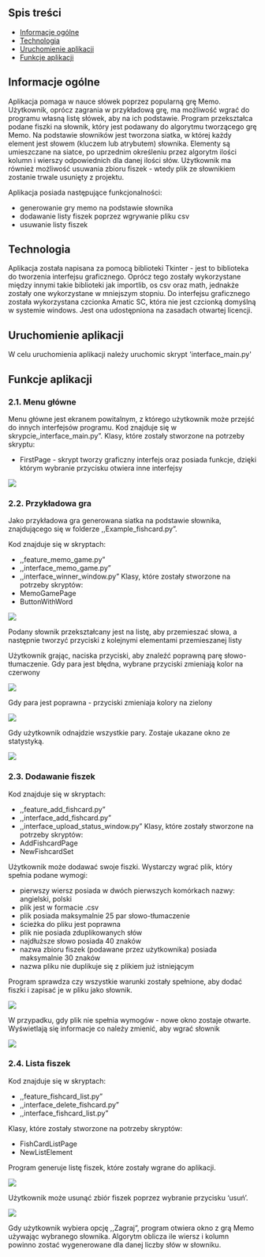 ## Spis treści
* [Informacje ogólne](#info-ogólne)
* [Technologia](#tech)
* [Uruchomienie aplikacji](#Uruchomienie-aplikacji)
* [Funkcje aplikacji](#Funkcje-aplikacji)

## Informacje ogólne

Aplikacja pomaga w nauce słówek poprzez popularną grę Memo. Użytkownik, oprócz zagrania w przykładową grę, ma możliwość wgrać do programu własną listę słówek, aby na ich podstawie. 
Program przekształca podane fiszki na słownik, który jest podawany do algorytmu tworzącego grę Memo. Na podstawie słowników jest tworzona siatka, w której każdy element jest słowem (kluczem lub atrybutem) słownika.
Elementy są umieszczane na siatce, po uprzednim określeniu przez algorytm ilości kolumn i wierszy odpowiednich dla danej ilości słów.
Użytkownik ma również możliwość usuwania zbioru fiszek - wtedy plik ze słownikiem zostanie trwale usunięty z projektu.

Aplikacja posiada następujące funkcjonalności: 
* generowanie gry memo na podstawie słownika
* dodawanie listy fiszek poprzez wgrywanie pliku csv
* usuwanie listy fiszek 

## Technologia
Aplikacja została napisana za pomocą biblioteki Tkinter - jest to biblioteka do tworzenia interfejsu graficznego. Oprócz tego zostały wykorzystane między innymi takie biblioteki jak importlib, os csv oraz math, jednakże zostały one wykorzystane w mniejszym stopniu.
Do interfejsu graficznego została wykorzystana czcionka Amatic SC, która nie jest czcionką domyślną w systemie windows. Jest ona udostępniona na zasadach otwartej licencji.

## Uruchomienie aplikacji
W celu uruchomienia aplikacji należy uruchomic skrypt 'interface_main.py'


## Funkcje aplikacji
### 2.1. Menu główne

Menu główne jest ekranem powitalnym, z którego użytkownik może przejść do innych interfejsów programu. 
Kod znajduje się w skrypcie,,interface_main.py”.
Klasy, które zostały stworzone na potrzeby skryptu:
* FirstPage - skrypt tworzy graficzny interfejs oraz posiada funkcje, dzięki którym wybranie przycisku otwiera inne interfejsy
<img src="https://github.com/KamciaRamcia/projekt_koncowy/assets/61707204/5a89e7fb-0ea2-48f2-af63-7382e031b2d2">

### 2.2. Przykładowa gra

Jako przykładowa gra generowana siatka na podstawie słownika, znajdującego się w folderze ,,Example_fishcard.py”.

Kod znajduje się w skryptach:
* ,,feature_memo_game.py”
* ,,interface_memo_game.py”
* ,,interface_winner_window.py”
Klasy, które zostały stworzone na potrzeby skryptów:
* MemoGamePage 
* ButtonWithWord

<img src="https://github.com/KamciaRamcia/projekt_koncowy/assets/61707204/24c9c249-d21b-45d0-a907-b7eaf95e08bc">

Podany słownik przekształcany jest na listę, aby przemieszać słowa, a następnie tworzyć przyciski z kolejnymi elementami przemieszanej listy


	
Użytkownik grając, naciska przyciski, aby znaleźć poprawną parę słowo-tłumaczenie.
Gdy para jest błędna, wybrane przyciski zmieniają kolor na czerwony

<img src="https://github.com/KamciaRamcia/projekt_koncowy/assets/61707204/00a22921-dffd-4194-aa51-d4a0c9b6f058">

Gdy para jest poprawna - przyciski zmieniaja kolory na zielony

<img src="https://github.com/KamciaRamcia/projekt_koncowy/assets/61707204/3b3d8be2-810e-4b9b-954d-963367538f14">

Gdy użytkownik odnajdzie wszystkie pary. Zostaje ukazane okno ze statystyką. 

<img src="https://github.com/KamciaRamcia/projekt_koncowy/assets/61707204/8aeaae06-dbeb-4630-b43a-b9a7f9a44ed7">

### 2.3. Dodawanie fiszek

Kod znajduje się w skryptach:
* ,,feature_add_fishcard.py”
* ,,interface_add_fishcard.py”
* ,,interface_upload_status_window.py”
Klasy, które zostały stworzone na potrzeby skryptów:
* AddFishcardPage
* NewFishcardSet

Użytkownik może dodawać swoje fiszki. Wystarczy wgrać plik, który spełnia podane wymogi:
* pierwszy wiersz posiada w dwóch pierwszych komórkach nazwy: angielski, polski
* plik jest w formacie .csv
* plik posiada maksymalnie 25 par słowo-tłumaczenie
* ścieżka do pliku jest poprawna
* plik nie posiada zduplikowanych słów
* najdłuższe słowo posiada 40 znaków
* nazwa zbioru fiszek (podawane przez użytkownika) posiada maksymalnie 30 znaków
* nazwa pliku nie duplikuje się z plikiem już istniejącym
  
Program sprawdza czy wszystkie warunki zostały spełnione, aby dodać fiszki i zapisać je w pliku jako słownik.

<img src="https://github.com/KamciaRamcia/projekt_koncowy/assets/61707204/7c6814c8-547b-4b37-a435-a015ee040abc">

W przypadku, gdy plik nie spełnia wymogów - nowe okno zostaje otwarte. Wyświetlają się informacje co należy zmienić, aby wgrać słownik

<img src="https://github.com/KamciaRamcia/projekt_koncowy/assets/61707204/04b2e6b7-c7b4-498d-b725-2c97fd6df6c2">

### 2.4. Lista fiszek
Kod znajduje się w skryptach:
* ,,feature_fishcard_list.py”
* ,,interface_delete_fishcard.py”
* ,,interface_fishcard_list.py”
  
Klasy, które zostały stworzone na potrzeby skryptów:
* FishCardListPage
* NewListElement

Program generuje listę fiszek, które zostały wgrane do aplikacji.

<img src="https://github.com/KamciaRamcia/projekt_koncowy/assets/61707204/7b83d59b-8cbf-4b68-9898-a963705bc95c">

Użytkownik może usunąć zbiór fiszek poprzez wybranie przycisku ‘usuń’.

<img src="https://github.com/KamciaRamcia/projekt_koncowy/assets/61707204/894c38b9-70de-4642-a19d-73799c95b4b0">

Gdy użytkownik wybiera opcję ,,Zagraj”, program otwiera okno z grą Memo używając wybranego słownika. Algorytm oblicza ile wiersz i kolumn powinno zostać wygenerowane dla danej liczby słów w słowniku.

